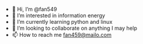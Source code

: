 - 👋 Hi, I’m @fan549
- 👀 I’m interested in information energy
- 🌱 I’m currently learning python and linux
- 💞️ I’m looking to collaborate on anything I may help
- 📫 How to reach me fan459@mailo.com

<!---
fan549/fan549 is a ✨ special ✨ repository because its `README.md` (this file) appears on your GitHub profile.
You can click the Preview link to take a look at your changes.
--->
